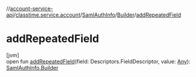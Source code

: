 //[account-service-api](../../../../index.md)/[classtime.service.account](../../index.md)/[SamlAuthInfo](../index.md)/[Builder](index.md)/[addRepeatedField](add-repeated-field.md)

# addRepeatedField

[jvm]\
open fun [addRepeatedField](add-repeated-field.md)(field: Descriptors.FieldDescriptor, value: [Any](https://kotlinlang.org/api/latest/jvm/stdlib/kotlin/-any/index.html)): [SamlAuthInfo.Builder](index.md)
